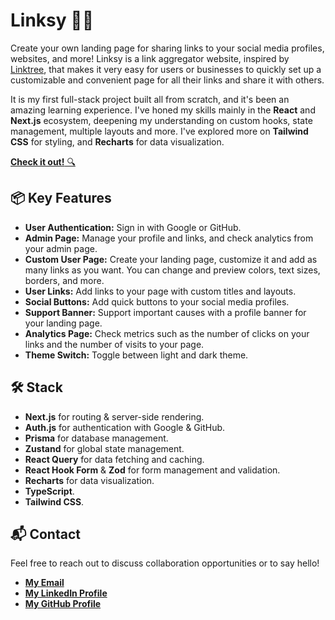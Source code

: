 # Linksy 🔗🌐

Create your own landing page for sharing links to your social media profiles, websites, and more! Linksy is a link aggregator website, inspired by [Linktree](https://linktr.ee), that makes it very easy for users or businesses to quickly set up a customizable and convenient page for all their links and share it with others.

It is my first full-stack project built all from scratch, and it's been an amazing learning experience. I've honed my skills mainly in the **React** and **Next.js** ecosystem, deepening my understanding on custom hooks, state management, multiple layouts and more. I've explored more on **Tailwind CSS** for styling, and **Recharts** for data visualization.

[**Check it out!** 🔍](https://linksy-live.vercel.app)

## 📦 Key Features

- **User Authentication:** Sign in with Google or GitHub.
- **Admin Page:** Manage your profile and links, and check analytics from your admin page.
- **Custom User Page:** Create your landing page, customize it and add as many links as you want. You can change and preview colors, text sizes, borders, and more.
- **User Links:** Add links to your page with custom titles and layouts.
- **Social Buttons:** Add quick buttons to your social media profiles.
- **Support Banner:** Support important causes with a profile banner for your landing page.
- **Analytics Page:** Check metrics such as the number of clicks on your links and the number of visits to your page.
- **Theme Switch:** Toggle between light and dark theme.

## 🛠️ Stack

- **Next.js** for routing & server-side rendering.
- **Auth.js** for authentication with Google & GitHub.
- **Prisma** for database management.
- **Zustand** for global state management.
- **React Query** for data fetching and caching.
- **React Hook Form** & **Zod** for form management and validation.
- **Recharts** for data visualization.
- **TypeScript**.
- **Tailwind CSS**.

## 📬 Contact

Feel free to reach out to discuss collaboration opportunities or to say hello!

- [**My Email**](mailto:matheus.felipe.19rt@gmail.com)
- [**My LinkedIn Profile**](https://www.linkedin.com/in/matheus-mortari-19rt)
- [**My GitHub Profile**](https://github.com/matimortari)
